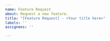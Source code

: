 ```yaml
---
name: Feature Request
about: Request a new feature.
title: "[Feature Request] - <Your title here>"
labels: ''
assignees: ''

---
```



